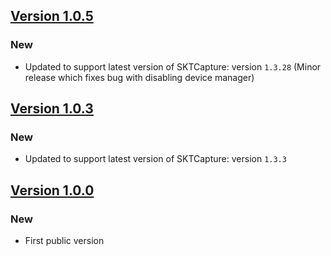 ## [Version 1.0.5](https://github.com/SocketMobile/Maraca/releases/tag/1.0.5)
### New
* Updated to support latest version of SKTCapture: version `1.3.28` (Minor release which fixes bug with disabling device manager)

## [Version 1.0.3](https://github.com/SocketMobile/Maraca/releases/tag/1.0.3)
### New
* Updated to support latest version of SKTCapture: version `1.3.3`

## [Version 1.0.0](https://github.com/SocketMobile/Maraca/releases/tag/1.0.0)
### New
* First public version
